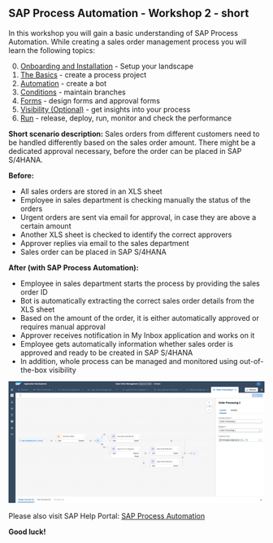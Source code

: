 ## SAP Process Automation - Workshop 2 - short

In this workshop you will gain a basic understanding of SAP Process Automation.
While creating a sales order management process you will learn the following topics:

0. [Onboarding and Installation](/Workshop%202%20-%20short/0%20Onboarding%20and%20Installation) - Setup your landscape
1. [The Basics](/Workshop%202%20-%20short/1%20The%20Basics) - create a process project
2. [Automation](/Workshop%202%20-%20short/2%20Automation) - create a bot
3. [Conditions](/Workshop%202%20-%20short/3%20Conditions%20and%20Decisions) - maintain branches 
4. [Forms](/Workshop%202%20-%20short/4%20Forms) - design forms and approval forms
5. [Visibility (Optional)](/Workshop%202%20-%20short/5%20Visibility) - get insights into your process
6. [Run](/Workshop%202%20-%20short/6%20Run) - release, deploy, run, monitor and check the performance

**Short scenario description:**
Sales orders from different customers need to be handled differently based on the sales order amount. There might be a dedicated approval necessary, before the order can be placed in SAP S/4HANA.

**Before:**
- All sales orders are stored in an XLS sheet
- Employee in sales department is checking manually the status of the orders
- Urgent orders are sent via email for approval, in case they are above a certain amount
- Another XLS sheet is checked to identify the correct approvers
- Approver replies via email to the sales department
- Sales order can be placed in SAP S/4HANA

**After (with SAP Process Automation):**
- Employee in sales department starts the process by providing the sales order ID
- Bot is automatically extracting the correct sales order details from the XLS sheet
- Based on the amount of the order, it is either automatically approved or requires manual approval
- Approver receives notification in My Inbox application and works on it
- Employee gets automatically information whether sales order is approved and ready to be created in SAP S/4HANA
- In addition, whole process can be managed and monitored using out-of-the-box visibility

![](./SalesOrderManagement.png)

Please also visit SAP Help Portal: [SAP Process Automation](https://help.sap.com/viewer/a331c4ef0a9d48a89c779fd449c022e7/Cloud/en-US/c20b4e77201b4cde9ce4227e21850deb.html) 

**Good luck!**
